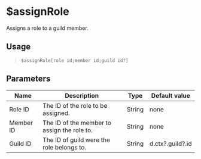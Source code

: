 # $assignRole
Assigns a role to a guild member.
## Usage
> `$assignRole[role id;member id;guild id?]`
## Parameters
|   Name    |                 Description                 |  Type  |  Default value   |
|-----------|---------------------------------------------|--------|------------------|
| Role ID   | The ID of the role to be assigned.          | String | none             |
| Member ID | The ID of the member to assign the role to. | String | none             |
| Guild ID  | The ID of guild were the role belongs to.   | String | d.ctx?.guild?.id |
